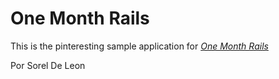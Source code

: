 # One Month Rails

This is the pinteresting sample application for
[*One Month Rails*](http://onemonthrails.com)

Por Sorel De Leon